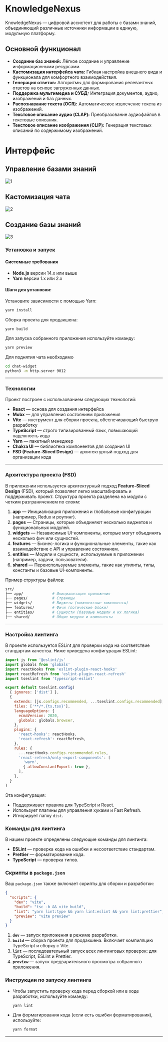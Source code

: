 # KnowledgeNexus

KnowledgeNexus — цифровой ассистент для работы с базами знаний, объединяющий различные источники информации в единую, модульную платформу.

## Основной функционал

- **Создание баз знаний:** Лёгкое создание и управление информационными ресурсами.
- **Кастомизация интерфейса чата:** Гибкая настройка внешнего вида и функционала для комфортного взаимодействия.
- **Генерация ответов:** Алгоритмы для формирования релевантных ответов на основе загруженных данных.
- **Поддержка мультимедиа и СУБД:** Интеграция документов, аудио, изображений и баз данных.
- **Распознавание текста (OCR):** Автоматическое извлечение текста из изображений.
- **Текстовое описание аудио (CLAP):** Преобразование аудиофайлов в текстовые описания.
- **Текстовое описание изображения (CLIP):** Генерация текстовых описаний по содержимому изображений.

# Интерфейс

## Управление базами знаний

![1](https://github.com/user-attachments/assets/c197c28f-cb2f-40a9-b332-94232a9a9460)


## Кастомизация чата

![2](https://github.com/user-attachments/assets/9b2990e8-e78c-40a8-905e-9d209a5111e4)


## Создание базы знаний

![3](https://github.com/user-attachments/assets/e85040d5-e52a-4ff8-9ed3-1905f4df9463)


### Установка и запуск

#### Системные требования

- **Node.js** версии 14.x или выше
- **Yarn** версии 1.x или 2.x

#### Шаги для установки:

Установите зависимости с помощью Yarn:

```bash
yarn install
```

Сборка проекта для продакшена:

```bash
yarn build
```

Для запуска собранного приложения используйте команду:

```bash
yarn preview
```

Для поднятия чата необходимо

```bash
cd chat-widget
python3 -m http.server 9012
```

---

### Технологии

Проект построен с использованием следующих технологий:

- **React** — основа для создания интерфейса
- **Mobx** — для управления состоянием приложения
- **Vite** — инструмент для сборки проекта, обеспечивающий быструю разработку
- **TypeScript** — строго типизированный язык, повышающий надежность кода
- **Yarn** — пакетный менеджер
- **Chakra UI** — библиотека компонентов для создания UI
- **FSD (Feature-Sliced Design)** — архитектурный подход для организации кода

---

### Архитектура проекта (FSD)

В приложении используется архитектурный подход **Feature-Sliced Design** (FSD), который позволяет легко масштабировать и поддерживать проект. Структура проекта разделена на модули с четким разграничением по слоям:

1. **app** — Инициализация приложения и глобальные конфигурации (например, Redux и роутинг).
2. **pages** — Страницы, которые объединяют несколько виджетов и функциональных модулей.
3. **widgets** — Независимые UI-компоненты, которые могут объединять несколько фич или сущностей.
4. **features** — Бизнес-логика и функциональные элементы, такие как взаимодействие с API и управление состоянием.
5. **entities** — Модели и сущности, используемые в приложении (например, задачи, пользователи).
6. **shared** — Переиспользуемые элементы, такие как утилиты, типы, константы и базовые UI-компоненты.

Пример структуры файлов:

```bash
src/
├── app/             # Инициализация приложения
├── pages/           # Страницы
├── widgets/         # Виджеты (комплексные компоненты)
├── features/        # Фичи (логические блоки)
├── entities/        # Сущности (базовые модели и их логика)
├── shared/          # Общие модули и компоненты
```

---

### Настройка линтинга

В проекте используется ESLint для проверки кода на соответствие стандартам качества. Ниже приведена конфигурация ESLint:

```js
import js from '@eslint/js'
import globals from 'globals'
import reactHooks from 'eslint-plugin-react-hooks'
import reactRefresh from 'eslint-plugin-react-refresh'
import tseslint from 'typescript-eslint'

export default tseslint.config(
  { ignores: ['dist'] },
  {
    extends: [js.configs.recommended, ...tseslint.configs.recommended],
    files: ['**/*.{ts,tsx}'],
    languageOptions: {
      ecmaVersion: 2020,
      globals: globals.browser,
    },
    plugins: {
      'react-hooks': reactHooks,
      'react-refresh': reactRefresh,
    },
    rules: {
      ...reactHooks.configs.recommended.rules,
      'react-refresh/only-export-components': [
        'warn',
        { allowConstantExport: true },
      ],
    },
  }
)
```

Эта конфигурация:

- Поддерживает правила для TypeScript и React.
- Использует плагины для управления хуками и Fast Refresh.
- Игнорирует папку `dist`.

### Команды для линтинга

В нашем проекте определены следующие команды для линтинга:

- **ESLint** — проверка кода на ошибки и несоответствие стандартам.
- **Prettier** — форматирование кода.
- **TypeScript** — проверка типов.

### Скрипты в `package.json`

Ваш `package.json` также включает скрипты для сборки и разработки:

```json
{
  "scripts": {
    "dev": "vite",
    "build": "tsc -b && vite build",
    "lint": "yarn lint:type && yarn lint:eslint && yarn lint:prettier",
    "preview": "vite preview"
  }
}
```

1. **`dev`** — запуск приложения в режиме разработки.
2. **`build`** — сборка проекта для продакшена. Включает компиляцию TypeScript и сборку с Vite.
3. **`lint`** — последовательный запуск всех линтинговых проверок: для TypeScript, ESLint и Prettier.
4. **`preview`** — запуск предварительного просмотра собранного приложения.

### Инструкции по запуску линтинга

- Чтобы запустить проверку кода перед сборкой или в ходе разработки, используйте команду:

  ```bash
  yarn lint
  ```

- Для форматирования кода (если есть ошибки форматирования), используйте:
  ```bash
  yarn format
  ```

---
